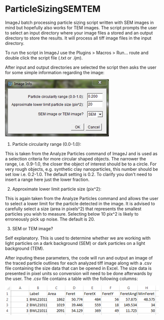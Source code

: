 # ParticleSizingSEMTEM
ImageJ batch processing particle sizing script written with SEM images in mind but hopefully also works for TEM images. The script prompts the user to select an input directory where your image files a stored and an output directory to store the results. It will process all tiff image files in the input directory.

To run the script in ImageJ use the Plugins > Macros > Run... route and double click the script file (.txt or .ijm).

After input and output directories are selected the script then asks the user for some simple information regarding the image:

![Image Info](https://github.com/blongbot/ParticleSizingSEMTEM/blob/master/Imageinfo.PNG)

1. Particle circularity range (0.0-1.0):

This is taken from the Analyze Particles command of ImageJ and is used as a selection criteria for more circular shaped objects. The narrower the range, i.e. 0.9-1.0, the closer the object of interest should be to a circle. For very rough objects, e.g. synthetic clay nanoparticles, this number should be set low i.e. 0.2-1.0. The default setting is 0.2. To clarify you don't need to insert a range here just the lower fraction.

2. Approximate lower limit particle size (pix^2):

This is again taken from the Analyze Particles command and allows the user to select a lower limit for the particle detected in the image. It is advised to carefully select a size (area in pixels^2) that represents the smallest particles you wish to measure. Selecting below 10 pix^2 is likely to erroneously pick up noise. The default is 20.

3. SEM or TEM image?

Self explanatory. This is used to determine whether we are working with light particles on a dark background (SEM) or dark particles on a light background (TEM).

After inputing these parameters, the code will run and output an image of the traced particle outlines for each analyzed tiff image along with a .csv file  containing the size data that can be opened in Excel. The size data is presented in pixel units so conversion will need to be done afterwards by the user. The .csv file contains a table with the following columns:

![Sample Output Table](https://github.com/blongbot/ParticleSizingSEMTEM/blob/master/csvoutput.PNG)



